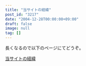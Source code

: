 ```yaml
---
title: "当サイトの経緯"
post_id: "3217"
date: "2004-12-28T00:00:00+09:00"
draft: false
image: null
tag: []
---
```



長くなるので以下のページにてどうぞ。

[当サイトの経緯](/category/archives)
